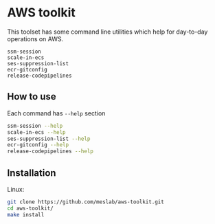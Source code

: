 # AWS toolkit

This toolset has some command line utilities which help for day-to-day operations on AWS.

```
ssm-session
scale-in-ecs
ses-suppression-list
ecr-gitconfig
release-codepipelines
```

## How to use

Each command has `--help` section
```bash
ssm-session --help
scale-in-ecs --help
ses-suppression-list --help
ecr-gitconfig --help
release-codepipelines --help
```

## Installation 

Linux:
```bash
git clone https://github.com/meslab/aws-toolkit.git
cd aws-toolkit/
make install
```